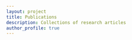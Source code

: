 ```yaml
---
layout: project
title: Publications
description: Collections of research articles
author_profile: true
---
```

